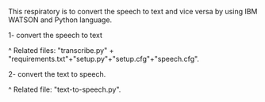 This respiratory is to convert the speech to text and vice versa by using IBM WATSON and Python language. 

1- convert the speech to text

^ Related files: "transcribe.py" + "requirements.txt"+"setup.py"+"setup.cfg"+"speech.cfg".

2- convert the text to speech.

^ Related file: "text-to-speech.py".
